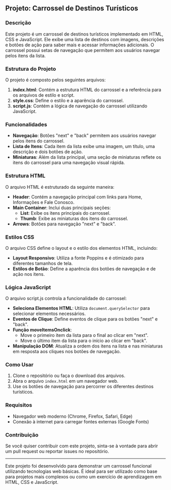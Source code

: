 ## Projeto: Carrossel de Destinos Turísticos

### Descrição

Este projeto é um carrossel de destinos turísticos implementado em HTML, CSS e JavaScript. Ele exibe uma lista de destinos com imagens, descrições e botões de ação para saber mais e acessar informações adicionais. O carrossel possui setas de navegação que permitem aos usuários navegar pelos itens da lista.

### Estrutura do Projeto

O projeto é composto pelos seguintes arquivos:

1. **index.html**: Contém a estrutura HTML do carrossel e a referência para os arquivos de estilo e script.
2. **style.css**: Define o estilo e a aparência do carrossel.
3. **script.js**: Contém a lógica de navegação do carrossel utilizando JavaScript.

### Funcionalidades

- **Navegação**: Botões "next" e "back" permitem aos usuários navegar pelos itens do carrossel.
- **Lista de Itens**: Cada item da lista exibe uma imagem, um título, uma descrição e dois botões de ação.
- **Miniaturas**: Além da lista principal, uma seção de miniaturas reflete os itens do carrossel para uma navegação visual rápida.

### Estrutura HTML

O arquivo HTML é estruturado da seguinte maneira:

- **Header**: Contém a navegação principal com links para Home, Informações e Fale Conosco.
- **Main Container**: Inclui duas principais seções:
  - **List**: Exibe os itens principais do carrossel.
  - **Thumb**: Exibe as miniaturas dos itens do carrossel.
- **Arrows**: Botões para navegação "next" e "back".

### Estilos CSS

O arquivo CSS define o layout e o estilo dos elementos HTML, incluindo:

- **Layout Responsivo**: Utiliza a fonte Poppins e é otimizado para diferentes tamanhos de tela.
- **Estilos de Botão**: Define a aparência dos botões de navegação e de ação nos itens.

### Lógica JavaScript

O arquivo script.js controla a funcionalidade do carrossel:

- **Seleciona Elementos HTML**: Utiliza `document.querySelector` para selecionar elementos necessários.
- **Eventos de Clique**: Define eventos de clique para os botões "next" e "back".
- **Função moveItemsOnclick**: 
  - Move o primeiro item da lista para o final ao clicar em "next".
  - Move o último item da lista para o início ao clicar em "back".
- **Manipulação DOM**: Atualiza a ordem dos itens na lista e nas miniaturas em resposta aos cliques nos botões de navegação.

### Como Usar

1. Clone o repositório ou faça o download dos arquivos.
2. Abra o arquivo `index.html` em um navegador web.
3. Use os botões de navegação para percorrer os diferentes destinos turísticos.

### Requisitos

- Navegador web moderno (Chrome, Firefox, Safari, Edge)
- Conexão à internet para carregar fontes externas (Google Fonts)

### Contribuição

Se você quiser contribuir com este projeto, sinta-se à vontade para abrir um pull request ou reportar issues no repositório.

---

Este projeto foi desenvolvido para demonstrar um carrossel funcional utilizando tecnologias web básicas. É ideal para ser utilizado como base para projetos mais complexos ou como um exercício de aprendizagem em HTML, CSS e JavaScript.